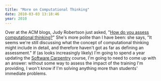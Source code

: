 ```yaml
---
title: "More on Computational Thinking"
date: 2010-03-03 13:18:46
year: 2010
---
```

Over at the ACM blogs, Judy Robertson just asked, "<a href="http://cacm.acm.org/blogs/blog-cacm/77886-how-do-you-assess-computational-thinking/fulltext">How do you assess computational thinking?</a>" She's more polite than I have been: she says, "It seems we're still discussing what the concept of computational thinking might include in detail, and therefore haven't got as far as defining an assessment." If (as looks increasingly likely) I'm going to spend a year updating the <a href="https://software-carpentry.org">Software Carpentry</a> course, I'm going to need to come up with an answer: without some way to assess the impact of the training I'm providing, I won't know if I'm solving anything more than students' immediate problems.
